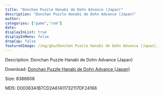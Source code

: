 ```yaml
---
title: "Donchan Puzzle Hanabi de Dohn Advance (Japan)"
description: "Donchan Puzzle Hanabi de Dohn Advance (Japan)"
author: 
categories: ["game","rom"]
date: 
displayInList: true
displayInMenu: false
dropCap: false
featuredImage: /img/gba/Donchan Puzzle Hanabi de Dohn Advance [Japan].jpg
---
```


Description: Donchan Puzzle Hanabi de Dohn Advance (Japan)

Download: <a style="text-decoration:underline;" href="https://mega.nz/#!XbBUxAjD!iNPg1m9hEO4UAPH-VuvakVdyq6ZVZE0B6L3hq4Zzj4s" target = "_blank" rel = "nofollow" > Donchan Puzzle Hanabi de Dohn Advance (Japan)</a>

Size: 8388608

MD5: D00363A1B7CD2A61A11732117DF24166

